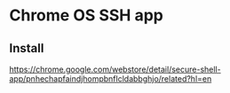 # Chrome OS SSH app

## Install
https://chrome.google.com/webstore/detail/secure-shell-app/pnhechapfaindjhompbnflcldabbghjo/related?hl=en

